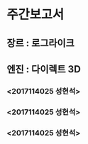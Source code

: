 # 주간보고서

## 장르 : 로그라이크
## 엔진 : 다이렉트 3D

### <2017114025 성현석>

### <2017114025 성현석>

### <2017114025 성현석>
